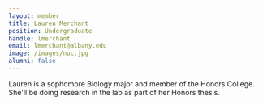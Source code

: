 ```yaml
---
layout: member
title: Lauren Merchant
position: Undergraduate
handle: lmerchant
email: lmerchant@albany.edu
image: /images/nuc.jpg
alumni: false
---
```


Lauren is a sophomore Biology major and member of the Honors College. She'll be doing research in the lab as part of her Honors thesis.

